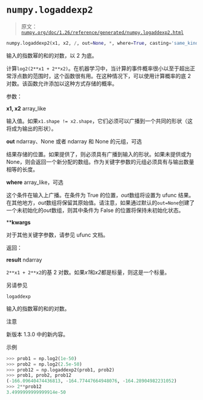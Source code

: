 # `numpy.logaddexp2`

> 原文：[`numpy.org/doc/1.26/reference/generated/numpy.logaddexp2.html`](https://numpy.org/doc/1.26/reference/generated/numpy.logaddexp2.html)

```py
numpy.logaddexp2(x1, x2, /, out=None, *, where=True, casting='same_kind', order='K', dtype=None, subok=True[, signature, extobj]) = <ufunc 'logaddexp2'>
```

输入的指数幂的和的对数，以 2 为底。

计算`log2(2**x1 + 2**x2)`。在机器学习中，当计算的事件概率很小以至于超出正常浮点数的范围时，这个函数很有用。在这种情况下，可以使用计算概率的底 2 对数。该函数允许添加以这种方式存储的概率。

参数：

**x1, x2** array_like

输入值。如果`x1.shape != x2.shape`，它们必须可以广播到一个共同的形状（这将成为输出的形状）。

**out** ndarray、None 或者 ndarray 和 None 的元组，可选

结果存储的位置。如果提供了，则必须具有广播到输入的形状。如果未提供或为 None，则会返回一个新分配的数组。作为关键字参数的元组必须具有与输出数量相等的长度。

**where** array_like，可选

这个条件在输入上广播。在条件为 True 的位置，*out*数组将设置为 ufunc 结果。在其他地方，*out*数组将保留其原始值。请注意，如果通过默认的`out=None`创建了一个未初始化的*out*数组，则其中条件为 False 的位置将保持未初始化状态。

****kwargs**

对于其他关键字参数，请参见 ufunc 文档。

返回：

**result** ndarray

`2**x1 + 2**x2`的基 2 对数。如果*x1*和*x2*都是标量，则这是一个标量。

另请参见

`logaddexp`

输入的指数幂的和的对数。

注意

新版本 1.3.0 中的新内容。

示例

```py
>>> prob1 = np.log2(1e-50)
>>> prob2 = np.log2(2.5e-50)
>>> prob12 = np.logaddexp2(prob1, prob2)
>>> prob1, prob2, prob12
(-166.09640474436813, -164.77447664948076, -164.28904982231052)
>>> 2**prob12
3.4999999999999914e-50 
```

